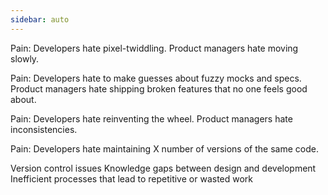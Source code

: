 ```yaml
---
sidebar: auto
---
```

Pain: Developers hate pixel-twiddling. Product managers hate moving slowly.

Pain: Developers hate to make guesses about fuzzy mocks and specs. Product managers hate shipping broken features that no one feels good about.

Pain: Developers hate reinventing the wheel. Product managers hate inconsistencies.

Pain: Developers hate maintaining X number of versions of the same code.


Version control issues
Knowledge gaps between design and development
Inefficient processes that lead to repetitive or wasted work
